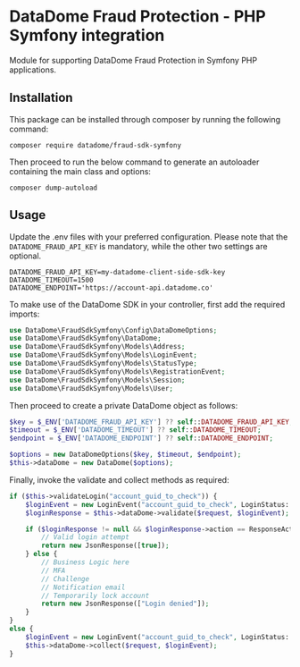 # DataDome Fraud Protection - PHP Symfony integration

Module for supporting DataDome Fraud Protection in Symfony PHP applications.

## Installation

This package can be installed through composer by running the following command:

```
composer require datadome/fraud-sdk-symfony
```

Then proceed to run the below command to generate an autoloader containing the main class and options:

```
composer dump-autoload
```

## Usage

Update the .env files with your preferred configuration. 
Please note that the `DATADOME_FRAUD_API_KEY` is mandatory, while the other two settings are optional.

```
DATADOME_FRAUD_API_KEY=my-datadome-client-side-sdk-key
DATADOME_TIMEOUT=1500
DATADOME_ENDPOINT='https://account-api.datadome.co'
```

To make use of the DataDome SDK in your controller, first add the required imports:

```php
use DataDome\FraudSdkSymfony\Config\DataDomeOptions;
use DataDome\FraudSdkSymfony\DataDome;
use DataDome\FraudSdkSymfony\Models\Address;
use DataDome\FraudSdkSymfony\Models\LoginEvent;
use DataDome\FraudSdkSymfony\Models\StatusType;
use DataDome\FraudSdkSymfony\Models\RegistrationEvent;
use DataDome\FraudSdkSymfony\Models\Session;
use DataDome\FraudSdkSymfony\Models\User;
```

Then proceed to create a private DataDome object as follows:

```php
$key = $_ENV['DATADOME_FRAUD_API_KEY'] ?? self::DATADOME_FRAUD_API_KEY;
$timeout = $_ENV['DATADOME_TIMEOUT'] ?? self::DATADOME_TIMEOUT;
$endpoint = $_ENV['DATADOME_ENDPOINT'] ?? self::DATADOME_ENDPOINT;

$options = new DataDomeOptions($key, $timeout, $endpoint);
$this->dataDome = new DataDome($options);
```

Finally, invoke the validate and collect methods as required:

```php
if ($this->validateLogin("account_guid_to_check")) {
    $loginEvent = new LoginEvent("account_guid_to_check", LoginStatus::Succeeded);
    $loginResponse = $this->dataDome->validate($request, $loginEvent);

    if ($loginResponse != null && $loginResponse->action == ResponseAction::Allow) {
        // Valid login attempt
        return new JsonResponse([true]);
    } else {
        // Business Logic here
        // MFA
        // Challenge
        // Notification email
        // Temporarily lock account
        return new JsonResponse(["Login denied"]);
    }
}
else {
    $loginEvent = new LoginEvent("account_guid_to_check", LoginStatus::Failed);
    $this->dataDome->collect($request, $loginEvent);
}
```

